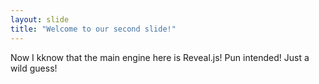 ```yaml
---
layout: slide
title: "Welcome to our second slide!"
---
```

Now I kknow that the main engine here is Reveal.js! Pun intended!
Just a wild guess!